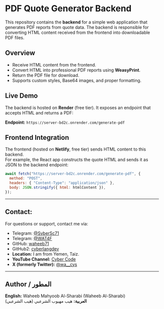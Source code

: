# PDF Quote Generator Backend

This repository contains the **backend** for a simple web application that generates PDF reports from quote data. The backend is responsible for converting HTML content received from the frontend into downloadable PDF files.

## Overview

- Receive HTML content from the frontend.
- Convert HTML into professional PDF reports using **WeasyPrint**.
- Return the PDF file for download.
- Supports custom styles, Base64 images, and proper formatting.

## Live Demo

The backend is hosted on **Render** (free tier). It exposes an endpoint that accepts HTML and returns a PDF:  

**Endpoint:** `https://server-bd2c.onrender.com/generate-pdf`  

## Frontend Integration

The frontend (hosted on **Netlify**, free tier) sends HTML content to this backend.  
For example, the React app constructs the quote HTML and sends it as JSON to the backend endpoint:

```javascript
await fetch("https://server-bd2c.onrender.com/generate-pdf", {
  method: "POST",
  headers: { "Content-Type": "application/json" },
  body: JSON.stringify({ html: htmlContent }),
});
```


---
##  Contact:
For questions or support, contact me via:
- Telegram: [@SyberSc71](https://t.me/SyberSc71)
- Telegram: [@WAT4F](https://t.me/WAT4F)
- GitHub: [waheeb71](https://github.com/waheeb71)
- GitHub2: [cyberlangdev](https://github.com/cyberlangdev)
- **Location:** I am from Yemen, Taiz.
- **YouTube Channel:** [Cyber Code](https://www.youtube.com/@cyber_code1)
- **X (formerly Twitter):** [@wa__cys](https://x.com/wa__cys)

---
## Author / المطور

**English:** Waheeb Mahyoob Al-Sharabi (Waheeb Al-Sharabi)  
**العربية:** هيب مهيوب الشرعبي (هيب الشرعبي)
